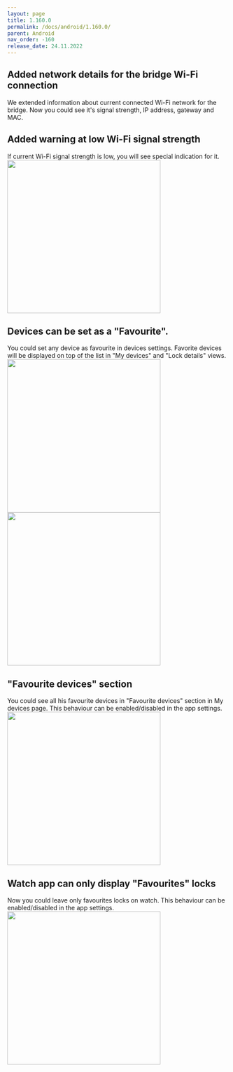 ```yaml
---
layout: page
title: 1.160.0
permalink: /docs/android/1.160.0/
parent: Android
nav_order: -160
release_date: 24.11.2022
---
```


## Added network details for the bridge Wi-Fi connection
We extended information about current connected Wi-Fi network for the bridge. Now you could see it's signal strength, IP address, gateway and MAC.

## Added warning at low Wi-Fi signal strength 
If current Wi-Fi signal strength is low, you will see special indication for it.\
<img src="/tedee-release-notes/docs/android/assets/1.160.0-wifi_info.png" width="350">

## Devices can be set as a "Favourite".
You could set any device as favourite in devices settings. Favorite devices will be displayed on top of the list in "My devices" and "Lock details" views.\
<img src="/tedee-release-notes/docs/android/assets/1.160.0-lock-settings.jpg" width="350">
<img src="/tedee-release-notes/docs/android/assets/1.160.0-fav-on-top.jpg" width="350">

## "Favourite devices" section
You could see all his favourite devices in "Favourite devices" section in My devices page. This behaviour can be enabled/disabled in the app settings.\
<img src="/tedee-release-notes/docs/android/assets/1.160.0-fav-section.jpg" width="350">

## Watch app can only display "Favourites" locks 
Now you could leave only favourites locks on watch. This behaviour can be enabled/disabled in the app settings.\
<img src="/tedee-release-notes/docs/android/assets/1.160.0-fav-settings.jpg" width="350">
